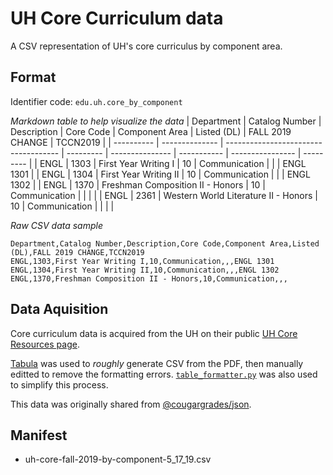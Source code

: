 # UH Core Curriculum data

A CSV representation of UH's core curriculus by component area.

## Format

Identifier code: `edu.uh.core_by_component`

*Markdown table to help visualize the data*
| Department | Catalog Number | Description                          | Core Code | Component Area  | Listed (DL) | FALL 2019 CHANGE | TCCN2019  |
| ---------- | -------------- | ------------------------------------ | --------- | --------------- | ----------- | ---------------- | --------- |
| ENGL       | 1303           | First Year Writing I                 | 10        | Communication   |             |                  | ENGL 1301 |
| ENGL       | 1304           | First Year Writing II                | 10        | Communication   |             |                  | ENGL 1302 |
| ENGL       | 1370           | Freshman Composition II - Honors     | 10        | Communication   |             |                  |           |
| ENGL       | 2361           | Western World Literature II - Honors | 10        | Communication   |             |                  |           |

*Raw CSV data sample*
```csv
Department,Catalog Number,Description,Core Code,Component Area,Listed (DL),FALL 2019 CHANGE,TCCN2019
ENGL,1303,First Year Writing I,10,Communication,,,ENGL 1301
ENGL,1304,First Year Writing II,10,Communication,,,ENGL 1302
ENGL,1370,Freshman Composition II - Honors,10,Communication,,,
```

## Data Aquisition

Core curriculum data is acquired from the UH on their public [UH Core Resources page](https://uh.edu/undergraduate-committee/documents-internal/uhcoreresources/).

[Tabula](https://github.com/tabulapdf/tabula) was used to *roughly* generate CSV from the PDF, then manually editted to remove the formatting errors. [`table_formatter.py`](src/table_formatter.py) was also used to simplify this process.

This data was originally shared from [@cougargrades/json](https://github.com/cougargrades/json/blob/927d63cd4bb4436e8433df026ca0032536d415cb/uh.edu/uh-core-fall-2019-by-component-5_17_19.csv).

## Manifest

- uh-core-fall-2019-by-component-5_17_19.csv

